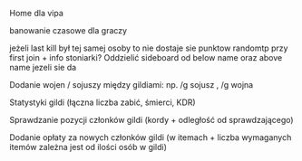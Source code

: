 Home dla vipa

banowanie czasowe dla graczy

jeżeli last kill był tej samej osoby to nie dostaje sie punktow
randomtp przy first join + info
stoniarki?
Oddzielić sideboard od below name oraz above name jezeli sie da

Dodanie wojen / sojuszy między gildiami: np. /g sojusz , /g wojna

Statystyki gildi (łączna liczba zabić, śmierci, KDR)

Sprawdzanie pozycji członków gildi (kordy + odległość od sprawdzającego)

Dodanie opłaty za nowych członków gildi (w itemach + liczba wymaganych itemów zależna jest od ilości osób w gildi)




